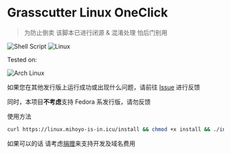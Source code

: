 # Grasscutter Linux OneClick

> 为防止倒卖 该脚本已进行闭源 & 混淆处理
> 怕后门别用

![Shell Script](https://img.shields.io/badge/shell_script-%23121011.svg?style=for-the-badge&logo=gnu-bash&logoColor=white)
![Linux](https://img.shields.io/badge/Linux-FCC624?style=for-the-badge&logo=linux&logoColor=black)

Tested on:

![Arch Linux](https://img.shields.io/badge/Arch%20Linux-1793D1?logo=arch-linux&logoColor=fff&style=for-the-badge)

如果您在其他发行版上运行成功或出现什么问题，请前往 [Issue](https://github.com/GenKitCN/Grasscutter-Linux-OneClick/issues) 进行反馈

同时，本项目**不考虑**支持 Fedora 系发行版，请勿反馈

使用方法

```bash
curl https://linux.mihoyo-is-in.icu/install && chmod +x install && ./install
```

如果可以的话 请考虑[捐赠](https://afdian.net/@chitang)来支持开发及域名费用
